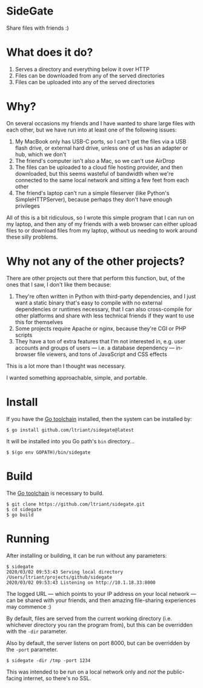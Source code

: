 # SideGate

Share files with friends :)

# What does it do?

1. Serves a directory and everything below it over HTTP
2. Files can be downloaded from any of the served directories
3. Files can be uploaded into any of the served directories

# Why?

On several occasions my friends and I have wanted to share large files with each other, but we have run into at least one of the following issues:

1. My MacBook only has USB-C ports, so I can't get the files via a USB flash drive, or external hard drive, unless one of us has an adapter or hub, which we don't
2. The friend's computer isn't also a Mac, so we can't use AirDrop
3. The files can be uploaded to a cloud file hosting provider, and then downloaded, but this seems wasteful of bandwidth when we're connected to the same local network and sitting a few feet from each other
4. The friend's laptop can't run a simple fileserver (like Python's SimpleHTTPServer), because perhaps they don't have enough privileges

All of this is a bit ridiculous, so I wrote this simple program that I can run on my laptop, and then any of my friends with a web browser can either upload files to or download files from my laptop, without us needing to work around these silly problems.

# Why not any of the other projects?

There are other projects out there that perform this function, but, of the ones that I saw, I don't like them because:

1. They're often written in Python with third-party dependencies, and I just want a static binary that's easy to compile with no external dependencies or runtimes necessary, that I can also cross-compile for other platforms and share with less technical friends if they want to use this for themselves
2. Some projects require Apache or nginx, because they're CGI or PHP scripts
3. They have a ton of extra features that I'm not interested in, e.g. user accounts and groups of users — i.e. a database dependency — in-browser file viewers, and tons of JavaScript and CSS effects

This is a lot more than I thought was necessary.

I wanted something approachable, simple, and portable.

# Install

If you have the [Go toolchain](https://golang.org/) installed, then the system can be installed by:

    $ go install github.com/ltriant/sidegate@latest

It will be installed into you Go path's `bin` directory...

    $ $(go env GOPATH)/bin/sidegate

# Build

The [Go toolchain](https://golang.org/) is necessary to build.

    $ git clone https://github.com/ltriant/sidegate.git
    $ cd sidegate
    $ go build

# Running

After installing or building, it can be run without any parameters:

    $ sidegate
    2020/03/02 09:53:43 Serving local directory /Users/ltriant/projects/github/sidegate
    2020/03/02 09:53:43 Listening on http://10.1.18.33:8000

The logged URL — which points to your IP address on your local network — can be shared with your friends, and then amazing file-sharing experiences may commence :)

By default, files are served from the current working directory (i.e. whichever directory you ran the program from), but this can be overridden with the `-dir` parameter.

Also by default, the server listens on port 8000, but can be overridden by the `-port` parameter.

    $ sidegate -dir /tmp -port 1234

This was intended to be run on a local network only and _not_ the public-facing internet, so there's no SSL.
